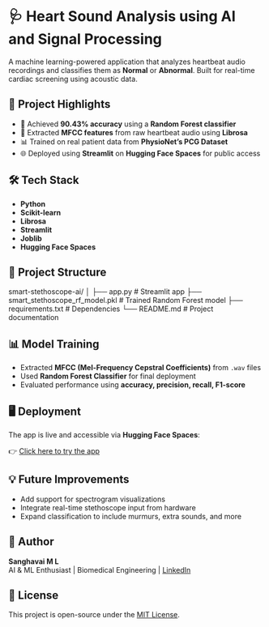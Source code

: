# 🩺 Heart Sound Analysis using AI and Signal Processing

A machine learning-powered application that analyzes heartbeat audio recordings and classifies them as **Normal** or **Abnormal**. Built for real-time cardiac screening using acoustic data.

## 🚀 Project Highlights

- 🎯 Achieved **90.43% accuracy** using a **Random Forest classifier**
- 🎵 Extracted **MFCC features** from raw heartbeat audio using **Librosa**
- 📊 Trained on real patient data from **PhysioNet’s PCG Dataset**
- 🌐 Deployed using **Streamlit** on **Hugging Face Spaces** for public access


## 🛠 Tech Stack

- **Python**  
- **Scikit-learn**  
- **Librosa**  
- **Streamlit**  
- **Joblib**  
- **Hugging Face Spaces**


## 📁 Project Structure

smart-stethoscope-ai/
│
├── app.py # Streamlit app
├── smart_stethoscope_rf_model.pkl # Trained Random Forest model
├── requirements.txt # Dependencies
└── README.md # Project documentation


## 📊 Model Training

- Extracted **MFCC (Mel-Frequency Cepstral Coefficients)** from `.wav` files  
- Used **Random Forest Classifier** for final deployment  
- Evaluated performance using **accuracy, precision, recall, F1-score**


## 🖥️ Deployment

The app is live and accessible via **Hugging Face Spaces**:

👉 [Click here to try the app](https://sanghavai2724-smart-stethoscope-ai.hf.space/)  


## 💡 Future Improvements

- Add support for spectrogram visualizations  
- Integrate real-time stethoscope input from hardware  
- Expand classification to include murmurs, extra sounds, and more  


## 🧠 Author

**Sanghavai M L**  
AI & ML Enthusiast | Biomedical Engineering | [LinkedIn](www.linkedin.com/in/sanghavai-ml) 


## 📄 License

This project is open-source under the [MIT License](LICENSE).
